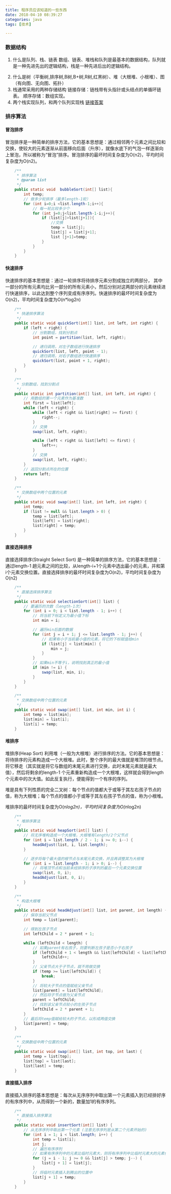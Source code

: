 ```yaml
---
title: 程序员应该知道的一些东西
date: 2018-04-10 08:39:27
categories: java
tags: [技术] 

---
```


### 数据结构
1. 什么是队列、栈、链表
数组、链表、堆栈和队列是最基本的数据结构，队列就是一种先进先出的逻辑结构，栈是一种先进后出的逻辑结构。
<!-- more -->
2. 什么是树（平衡树,排序树,B树,B+树,R树,红黑树）、堆（大根堆、小根堆）、图（有向图、无向图、拓扑）
3. 栈通常采用的两种存储结构
链接存储：链栈带有头指针或头结点的单循环链表。
顺序存储：数组实现。
4. 两个栈实现队列，和两个队列实现栈
[链接答案](https://blog.csdn.net/zw_1510/article/details/51927554)

### 排序算法
#### 冒泡排序

冒泡排序是一种简单的排序方法，它的基本思想是：通过相邻两个元素之间比较和交换，使较大的元素逐渐从前面移向后面（升序），就像水底下的气泡一样逐渐向上冒泡，所以被称为“冒泡”排序。冒泡排序的最坏时间复杂度为O(n2)，平均时间复杂度为O(n2)。
``` java
 	/**
     * 排序算法
     * @param list
     */
    public static void  bubbleSort(int[] list){
        int temp;
        // 做多少轮排序（最多length-1轮）
        for (int i=0;i <list.length-1;i++){
            // 每一轮比较多少个
            for (int j=0;j<list.length-1-i;j++){
                if (list[j]>list[j+1]){
                    //交换
                    temp = list[j];
                    list[j] = list[j+1];
                    list [j+1]=temp;
                }
            }
        }
    }
```

#### 快速排序
快速排序的基本思想是：通过一轮排序将待排序元素分割成独立的两部分， 其中一部分的所有元素均比另一部分的所有元素小，然后分别对这两部分的元素继续进行快速排序，以此达到整个序列变成有序序列。快速排序的最坏时间复杂度为O(n2)，平均时间复杂度为O(n*log2n)   
``` java
	/**
     * 快速排序算法
     */
    public static void quickSort(int[] list, int left, int right) {
        if (left < right) {
            // 分割数组，找到分割点
            int point = partition(list, left, right);

            // 递归调用，对左子数组进行快速排序
            quickSort(list, left, point - 1);
            // 递归调用，对右子数组进行快速排序
            quickSort(list, point + 1, right);
        }
    }

    /**
     * 分割数组，找到分割点
     */
    public static int partition(int[] list, int left, int right) {
        // 用数组的第一个元素作为基准数
        int first = list[left];
        while (left < right) {
            while (left < right && list[right] >= first) {
                right--;
            }
            // 交换
            swap(list, left, right);

            while (left < right && list[left] <= first) {
                left++;
            }
            // 交换
            swap(list, left, right);
        }
        // 返回分割点所在的位置
        return left;
    }

    /**
     * 交换数组中两个位置的元素
     */
    public static void swap(int[] list, int left, int right) {
        int temp;
        if (list != null && list.length > 0) {
            temp = list[left];
            list[left] = list[right];
            list[right] = temp;
        }
    }

```

#### 直接选择排序
直接选择排序(Straight Select Sort) 是一种简单的排序方法，它的基本思想是：通过length-1 趟元素之间的比较，从length-i+1个元素中选出最小的元素，并和第i个元素交换位置。直接选择排序的最坏时间复杂度为O(n2)，平均时间复杂度为O(n2)

``` java
	/**
     * 直接选择排序算法
     */
    public static void selectionSort(int[] list) {
        // 要遍历的次数（length-1次）
        for (int i = 0; i < list.length - 1; i++) {
            // 将当前下标定义为最小值下标
            int min = i;

            // 遍历min后面的数据
            for (int j = i + 1; j <= list.length - 1; j++) {
                // 如果有小于当前最小值的元素，将它的下标赋值给min
                if (list[j] < list[min]) {
                    min = j;
                }
            }
            // 如果min不等于i，说明找到真正的最小值
            if (min != i) {
                swap(list, min, i);
            }
        }
    }

    /**
     * 交换数组中两个位置的元素
     */
    public static void swap(int[] list, int min, int i) {
        int temp = list[min];
        list[min] = list[i];
        list[i] = temp;
    }
```
#### 堆排序
堆排序(Heap Sort) 利用堆（一般为大根堆）进行排序的方法。它的基本思想是：将待排序的元素构造成一个大根堆。此时，整个序列的最大值就是堆顶的根节点。将它移走（其实就是将它与数组的末尾元素进行交换，此时末尾元素就是最大值），然后将剩余的length-1 个元素重新构造成一个大根堆，这样就会得到length个元素中的次大值。如此反复执行，便能得到一个有序的序列。

堆是具有下列性质的完全二叉树：每个节点的值都大于或等于其左右孩子节点的值，称为大根堆；每个节点的值都小于或等于其左右孩子节点的值，称为小根堆。

堆排序的最坏时间复杂度为O(n*log2n)，平均时间复杂度为O(n*log2n) 
``` java
	/**
     * 堆排序算法
     */
    public static void heapSort(int[] list) {
        // 将无序堆构造成一个大根堆，大根堆有length/2个父节点
        for (int i = list.length / 2 - 1; i >= 0; i--) {
            headAdjust(list, i, list.length);
        }

        // 逐步将每个最大值的根节点与末尾元素交换，并且再调整其为大根堆
        for (int i = list.length - 1; i > 0; i--) {
            // 将堆顶节点和当前未经排序的子序列的最后一个元素交换位置
            swap(list, 0, i);
            headAdjust(list, 0, i);
        }
    }

    /**
     * 构造大根堆
     */
    public static void headAdjust(int[] list, int parent, int length) {
        // 保存当前父节点
        int temp = list[parent];

        // 得到左孩子节点
        int leftChild = 2 * parent + 1;

        while (leftChild < length) {
            // 如果parent有右孩子，则要判断左孩子是否小于右孩子
            if (leftChild + 1 < length && list[leftChild] < list[leftChild + 1]) {
                leftChild++;
            }
            // 父亲节点大于子节点，就不用做交换
            if (temp >= list[leftChild]) {
                break;
            }
            // 将较大子节点的值赋给父亲节点
            list[parent] = list[leftChild];
            // 然后将子节点做为父亲节点
            parent = leftChild;
            // 找到该父亲节点较小的左孩子节点
            leftChild = 2 * parent + 1;
        }
        // 最后将temp值赋给较大的子节点，以形成两值交换
        list[parent] = temp;
    }

    /**
     * 交换数组中两个位置的元素
     */
    public static void swap(int[] list, int top, int last) {
        int temp = list[top];
        list[top] = list[last];
        list[last] = temp;
    }

```
#### 直接插入排序
直接插入排序的基本思想是：每次从无序序列中取出第一个元素插入到已经排好序的有序序列中，从而得到一个新的，数量加1的有序序列。
``` java
	/**
     * 直接插入排序算法
     */
    public static void insertSort(int[] list) {
        // 从无序序列中取出第一个元素 (注意无序序列是从第二个元素开始的)
        for (int i = 1; i < list.length; i++) {
            int temp = list[i];
            int j;
            // 遍历有序序列
            // 如果有序序列中的元素比临时元素大，则将有序序列中比临时元素大的元素依次后移
            for (j = i - 1; j >= 0 && list[j] > temp; j--) {
                list[j + 1] = list[j];
            }
            // 将临时元素插入到腾出的位置中
            list[j + 1] = temp;
        }
    }

```




